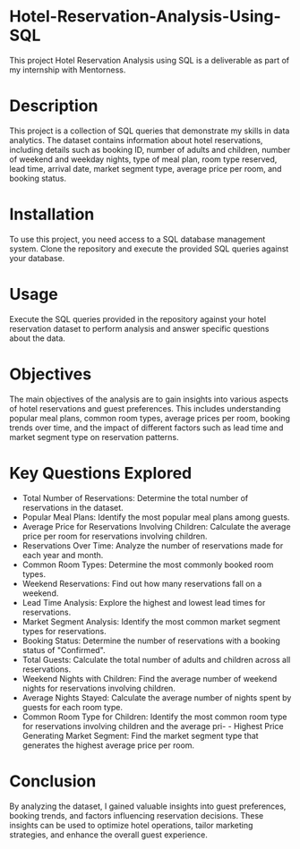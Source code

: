 # Hotel-Reservation-Analysis-Using-SQL
This project Hotel Reservation Analysis using SQL is a deliverable as part of my internship with  Mentorness.
# Description
This project is a collection of SQL queries that demonstrate my skills in data analytics.
The dataset contains information about hotel reservations, including details such as booking ID, number of adults and children, number of weekend and weekday nights, type of meal plan, room type reserved, lead time, arrival date, market segment type, average price per room, and booking status.

# Installation
To use this project, you need access to a SQL database management system. Clone the repository and execute the provided SQL queries against your database.

# Usage
Execute the SQL queries provided in the repository against your hotel reservation dataset to perform analysis and answer specific questions about the data.

# Objectives
The main objectives of the analysis are to gain insights into various aspects of hotel reservations and guest preferences. This includes understanding popular meal plans, common room types, average prices per room, booking trends over time, and the impact of different factors such as lead time and market segment type on reservation patterns.

# Key Questions Explored
- Total Number of Reservations: Determine the total number of reservations in the dataset.
- Popular Meal Plans: Identify the most popular meal plans among guests.
- Average Price for Reservations Involving Children: Calculate the average price per room for reservations involving children.
- Reservations Over Time: Analyze the number of reservations made for each year and month.
- Common Room Types: Determine the most commonly booked room types.
- Weekend Reservations: Find out how many reservations fall on a weekend.
- Lead Time Analysis: Explore the highest and lowest lead times for reservations.
- Market Segment Analysis: Identify the most common market segment types for reservations.
- Booking Status: Determine the number of reservations with a booking status of "Confirmed".
- Total Guests: Calculate the total number of adults and children across all reservations.
- Weekend Nights with Children: Find the average number of weekend nights for reservations involving children.
- Average Nights Stayed: Calculate the average number of nights spent by guests for each room type.
- Common Room Type for Children: Identify the most common room type for reservations involving children and the average pri- - Highest Price Generating Market Segment: Find the market segment type that generates the highest average price per room.
# Conclusion
By analyzing the dataset, I  gained valuable insights into guest preferences, booking trends, and factors influencing reservation decisions. These insights can be used to optimize hotel operations, tailor marketing strategies, and enhance the overall guest experience.
